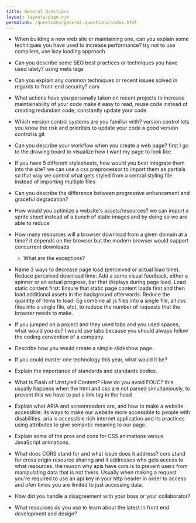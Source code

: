```yaml
---
title: General Questions
layout: layouts/page.njk
permalink: /questions/general-questions/index.html
---
```


* When building a new web site or maintaining one, can you explain some techniques you have used to increase performance?
      try not to use compilers, use lazy loading approach
      
* Can you describe some SEO best practices or techniques you have used lately?
      using meta tags
      
* Can you explain any common techniques or recent issues solved in regards to front-end security?
      cors
      
* What actions have you personally taken on recent projects to increase maintainability of your code
      make it easy to read, reuse code instead of creating redundant code, constantly update your code
      
* Which version control systems are you familiar with?
      version control lets you know the risk and priorities to update your code a good version control is git
      
* Can you describe your workflow when you create a web page?
      first I go to the drawing board to visualize how I want my page to look like
      
* If you have 5 different stylesheets, how would you best integrate them into the site?
      we can use a css preprocessor to import them as partials so that way we control what gets styled from a central styling file instead of importing multiple files
      
* Can you describe the difference between progressive enhancement and graceful degradation?

* How would you optimize a website's assets/resources?
      we can import a sprite sheet instead of a bunch of static images and by doing so we are able to reduce
      
* How many resources will a browser download from a given domain at a time?
      it depends on the browser but the modern browser would support concurrent downloads
      
  * What are the exceptions?
* Name 3 ways to decrease page load (perceived or actual load time).
      Reduce perceived download time: Add a some visual feedback, either a spinner or an actual progress, bar that displays during page load.
      Load static content first: Ensure that static page content loads first and then load additional assets in the background afterwards.
      Reduce the quantity of items to load:  Eg combine all js files into a single file, all css files into a single file, etc), to reduce the number of requests that the browser needs to make.
      
* If you jumped on a project and they used tabs and you used spaces, what would you do?
      I would use tabs because you should always follow the coding convention of a company.
      
* Describe how you would create a simple slideshow page.

* If you could master one technology this year, what would it be?

* Explain the importance of standards and standards bodies.

* What is Flash of Unstyled Content? How do you avoid FOUC?
      this usually happens when the html and css are not parsed simultaniously, to prevent this we have to put a link tag in the head
      
* Explain what ARIA and screenreaders are, and how to make a website accessible.
      its ways to make our website more accessible to people with disabilities. aria is accessible rich internet application and its practices using attributes to give semantic meaning to our page.
      
* Explain some of the pros and cons for CSS animations versus JavaScript animations.

* What does CORS stand for and what issue does it address?
      cors stand for cross origin resource sharing and it addresses who gets access to what resources. the reason why apis have cors is to prevent users from manipulating data that is not theirs. Usually when making a request you're required to use an api key in your http header in order to access and ofen times you are limited to just accessing data.
      
* How did you handle a disagreement with your boss or your collaborator?

* What resources do you use to learn about the latest in front end development and design?
